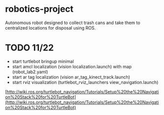 # robotics-project
Autonomous robot designed to collect trash cans and take them to centralized locations for disposal using ROS. 

# TODO 11/22

- start turtlebot bringup minimal
- start amcl localization (vision localization.launch) with map (robot\_lab2.yaml)
- start ar tag localization (vision ar_tag_kinect_track.launch)
- start rviz visualization (turtlebot_rviz_launchers view_navigation.launch)

[http://wiki.ros.org/turtlebot_navigation/Tutorials/Setup%20the%20Navigation%20Stack%20for%20TurtleBot](http://wiki.ros.org/turtlebot_navigation/Tutorials/Setup%20the%20Navigation%20Stack%20for%20TurtleBot)
